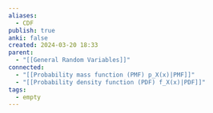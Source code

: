 ```yaml
---
aliases:
  - CDF
publish: true
anki: false
created: 2024-03-20 18:33
parent:
  - "[[General Random Variables]]"
connected:
  - "[[Probability mass function (PMF) p_X(x)|PMF]]"
  - "[[Probability density function (PDF) f_X(x)|PDF]]"
tags:
  - empty
---
```

